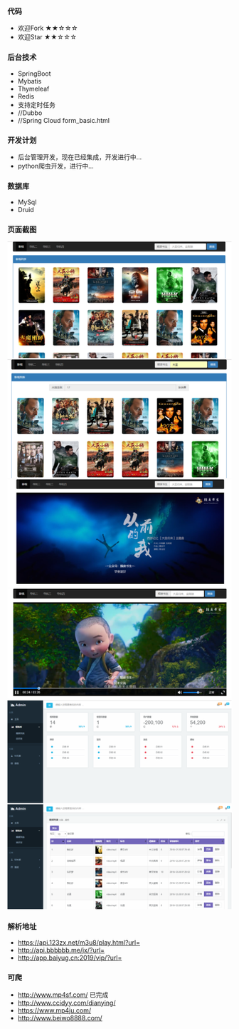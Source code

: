 ### 代码
- 欢迎Fork ★★☆☆☆
- 欢迎Star ★★☆☆☆

### 后台技术
- SpringBoot
- Mybatis
- Thymeleaf
- Redis
- 支持定时任务
- //Dubbo
- //Spring Cloud
form_basic.html

### 开发计划
- 后台管理开发，现在已经集成，开发进行中...
- python爬虫开发，进行中...

### 数据库
- MySql
- Druid

### 页面截图

![readme1](src/main/resources/doc/resource/readme1.png)
![readme2](src/main/resources/doc/resource/readme2.png)
![readme3](src/main/resources/doc/resource/readme3.png)
![readme4](src/main/resources/doc/resource/readme4.png)
![readme5](src/main/resources/doc/resource/readme5.png)
![readme6](src/main/resources/doc/resource/readme6.png)


### 解析地址
- https://api.123zx.net/m3u8/play.html?url=
- http://api.bbbbbb.me/jx/?url=
- http://app.baiyug.cn:2019/vip/?url=

### 可爬
- http://www.mp4sf.com/  已完成
- http://www.ccidyy.com/dianying/
- https://www.mp4ju.com/
- http://www.beiwo8888.com/